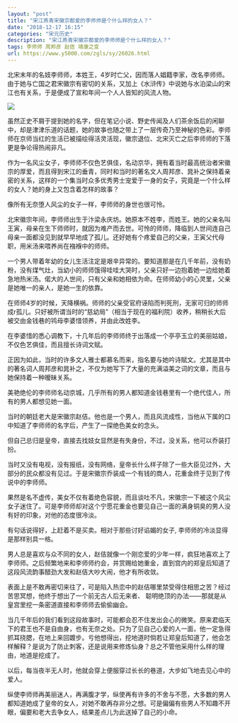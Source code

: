 ```yaml
---
layout: "post"
title: "宋江燕青宋徽宗都爱的李师师是个什么样的女人？"
date: "2018-12-17 16:15"
categories: "宋元历史"
description: "宋江燕青宋徽宗都爱的李师师是个什么样的女人？"
tags: 李师师 周邦彦 赵佶 靖康之变
url: https://www.y5000.com/zgls/sy/26026.html
---
```






北宋末年的名妓李师师，本姓王，4岁时亡父，因而落人娼籍李家，改名李师师。由于她与亡国之君宋徽宗有密切的关系，又加上《水浒传》中说她与水泊梁山的宋江也有关系，于是便成了宣和年间一个人人皆知的风流人物。

![](https://img.y5000.com/uploads/allimg/171018/13-1G01Q559215F.jpg)

虽然正史不屑于提到她的名字，但在笔记小说、野史传闻及人们茶余饭后的闲聊中，却是津津乐道的话题，她的故亊也随之带上了一层传奇乃至神秘的色彩。李师师在京师当红的生活已被描绘得活灵活现，徽宗退位、北宋灭亡之后李师师的下落更是争论得热闹非凡。

作为一名风尘女子，李师师不仅色艺俱佳，名动京华，拥有着当时最高统治者宋徽宗的厚爱，而且得到宋江的垂青，同时和当时的著名文人周邦彦、晁补之保持着亲密的关系，这样的一个集当时众多优秀男士宠爱于一身的女子，究竟是一个什么样的女人？她的身上又包含着怎样的故事？

像所有无奈堕人风尘的女子一样，李师师的身世也很可怜。

北宋徽宗年间，李师师出生于汴梁永庆坊。她原本不姓李，而姓王。她的父亲名叫王寅，母亲在生下师师时，就因为难产而去世。可怜的师师，降临到人世间连自己母亲一面都没见到就早早地成了孤儿。还好她有个疼爱自己的父亲，王寅父代母职，用米汤来喂养尚在襁褓中的师师。

一个男人带着年幼的女儿生活注定是艰辛异常的。要知道那是在几千年前，没有奶粉，没有煤气灶，当幼小的师师饿得哇哇大哭时，父亲只好一边抱着她一边给她着急地热米汤。偌大的人世间，只有父亲和她相依为命。在师师幼小的心灵里，父亲是她唯一的亲人，是她一生的依靠。

在师师4岁的时候，天降横祸。师师的父亲受官府诬陷而判死刑，无家可归的师师成r孤儿。只好被所谓当时的“慈幼局”（相当于现在的福利院）收养，稍稍长大后被交由金钱巷的鸨母李婆惜领养，并由此改姓李。

在李婆惜的悉心调教下，十几年后的李师师终于出落成一个亭亭玉立的美丽姑娘，不仅色艺俱佳，而且擅长诗词文赋。

正因为如此，当时的许多文人雅士都慕名而来，指名要与她吟诗賦文。尤其是其中的著名词人周邦彦和晁补之，不仅为她写下了大量的充满溢美之词的文章，而且与她保持着一种暧昧关系。

美艳绝伦的李师师名动京城，几乎所有的男人都知道金钱巷里有一个绝代佳人，所有的男人都想见她一面。

当时的朝廷老大是宋徽宗赵佶。他也是一个男人，而且风流成性，当他从下属的口中知道了李师师的名字后，产生了一探绝色美女的念头。

但自己总归是皇帝，直接去找妓女显然是有失身份，不过，没关系，他可以乔装打扮。

当时又没有电视，没有报纸，没有网络，皇帝长什么样子除了一些大臣见过外，大部分的民众都没有见过。于是宋徽宗乔装成一个有钱的商人，花重金终于见到了传说中的李师师。

果然是名不虚传，美女不仅有着绝色容貌，而且谈吐不凡，宋徽宗一下被这个风尘女子迷住了。可是李师师却对这个宁愿花重金也要见自己一面的满身铜臭的男人没有好的印象，对他的态度很冷淡。

有句话说得好，上赶着不是买卖。相对于那些讨好谄媚的女子, 李师师的冷淡显得是那样别具一格。

男人总是喜欢与众不同的女人，赵佶就像一个刚恋爱的少年一样，疯狂地喜欢上了李师师。之后频繁地来和李师师约会，并赏赐给她重金，直到宫内的郑皇后知道了这段风流韵事醋劲大发和赵佶大吵大闹，他才有所收敛。

表面上是不敢再密切来往了，可是陷入热恋中的赵佶哪里禁受得住相思之苦？经过苦思冥想，他终于想出了一个前无古人后无来者、
聪明绝顶的办法——那就是从皇宫里挖一条密道直接和李师师去偷偷幽会。

当几千年后的我们看到这段故事时，可能都会忍不住发出会心的微笑。原来君临天下的君王也不是自由身，也有无奈之处。只为了见自己心爱的人一面，他一定急得抓耳挠腮，在地上来回踱步。亏他想得出，挖地道时倘若让郑皇后知道了，他会怎样解释？是说为了防止刺客，还是说用来修炼仙身？总之不管他采用什么样的理由，地道是挖成了。

以后，每当夜半无人时，他就会穿上便服穿过长长的巷道，大步如飞地去见心中的爱人。

纵使李师师再美丽迷人，再满腹才学，纵使再有许多的不舍与不愿，大多数的男人都知道她成了皇帝的女人，对她不敢再存非分之想。可是偏偏有些男人不知趣不开眼，偏要和老大去争女人，结果差点儿为此送掉了自己的小命。
